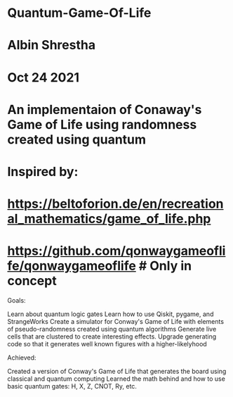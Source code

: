 # Quantum-Game-Of-Life
# Albin Shrestha
# Oct 24 2021
# An implementaion of Conaway's Game of Life using randomness created using quantum
# Inspired by:
# https://beltoforion.de/en/recreational_mathematics/game_of_life.php
# https://github.com/qonwaygameoflife/qonwaygameoflife # Only in concept

Goals:

  Learn about quantum logic gates
  Learn how to use Qiskit, pygame, and StrangeWorks
  Create a simulator for Conway's Game of Life with elements of pseudo-randomness created using quantum algorithms
  Generate live cells that are clustered to create interesting effects.
  Upgrade generating code so that it generates well known figures with a higher-likelyhood
 
Achieved:

  Created a version of Conway's Game of Life that generates the board using classical and quantum computing
  Learned the math behind and how to use basic quantum gates: H, X, Z, CNOT, Ry, etc.
